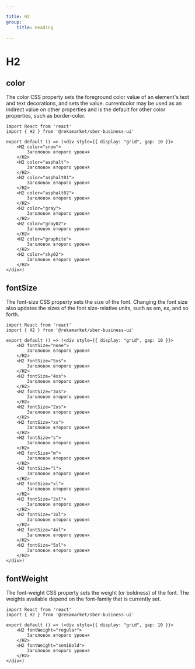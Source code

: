```yaml
---

title: H2
group:
	title: Heading

---
```


# H2

## color
The color CSS property sets the foreground color value of an element's text and text decorations, and sets the <currentcolor> value. currentcolor may be used as an indirect value on other properties and is the default for other color properties, such as border-color.

```tsx
import React from 'react'
import { H2 } from '@rekamarket/sber-business-ui'

export default () => (<div style={{ display: "grid", gap: 10 }}>
	<H2 color="snow">
		Заголовок второго уровня
	</H2>
	<H2 color="asphalt">
		Заголовок второго уровня
	</H2>
	<H2 color="asphalt01">
		Заголовок второго уровня
	</H2>
	<H2 color="asphalt02">
		Заголовок второго уровня
	</H2>
	<H2 color="gray">
		Заголовок второго уровня
	</H2>
	<H2 color="gray02">
		Заголовок второго уровня
	</H2>
	<H2 color="graphite">
		Заголовок второго уровня
	</H2>
	<H2 color="sky02">
		Заголовок второго уровня
	</H2>
</div>)
```

## fontSize
The font-size CSS property sets the size of the font. Changing the font size also updates the sizes of the font size-relative <length> units, such as em, ex, and so forth.

```tsx
import React from 'react'
import { H2 } from '@rekamarket/sber-business-ui'

export default () => (<div style={{ display: "grid", gap: 10 }}>
	<H2 fontSize="none">
		Заголовок второго уровня
	</H2>
	<H2 fontSize="5xs">
		Заголовок второго уровня
	</H2>
	<H2 fontSize="4xs">
		Заголовок второго уровня
	</H2>
	<H2 fontSize="3xs">
		Заголовок второго уровня
	</H2>
	<H2 fontSize="2xs">
		Заголовок второго уровня
	</H2>
	<H2 fontSize="xs">
		Заголовок второго уровня
	</H2>
	<H2 fontSize="s">
		Заголовок второго уровня
	</H2>
	<H2 fontSize="m">
		Заголовок второго уровня
	</H2>
	<H2 fontSize="l">
		Заголовок второго уровня
	</H2>
	<H2 fontSize="xl">
		Заголовок второго уровня
	</H2>
	<H2 fontSize="2xl">
		Заголовок второго уровня
	</H2>
	<H2 fontSize="3xl">
		Заголовок второго уровня
	</H2>
	<H2 fontSize="4xl">
		Заголовок второго уровня
	</H2>
	<H2 fontSize="5xl">
		Заголовок второго уровня
	</H2>
</div>)
```

## fontWeight
The font-weight CSS property sets the weight (or boldness) of the font. The weights available depend on the font-family that is currently set.

```tsx
import React from 'react'
import { H2 } from '@rekamarket/sber-business-ui'

export default () => (<div style={{ display: "grid", gap: 10 }}>
	<H2 fontWeight="regular">
		Заголовок второго уровня
	</H2>
	<H2 fontWeight="semiBold">
		Заголовок второго уровня
	</H2>
</div>)
```
